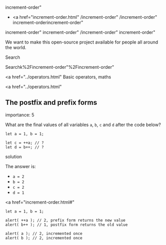 increment-order"

- <a href="increment-order.html"
  /increment-order"
  /increment-order"
  increment-orderincrement-order"

<!-- -->

increment-order"
increment-order"
/increment-order"
increment-order"

We want to make this open-source project available for people all around the world.

Search

Searchk%2Fincrement-order"%2Fincrement-order" </a>

<a href="../operators.html" Basic operators, maths</span></a>

<a href="../operators.html"

## The postfix and prefix forms

<span class="task__importance" title="How important is the task, from 1 to 5">importance: 5</span>

What are the final values of all variables `a`, `b`, `c` and `d` after the code below?

    let a = 1, b = 1;

    let c = ++a; // ?
    let d = b++; // ?

solution

The answer is:

- `a = 2`
- `b = 2`
- `c = 2`
- `d = 1`

<a href="increment-order.html#"
<a href="increment-order.html#" class="toolbar__button toolbar__button_edit" title="open in sandbox"></a>

    let a = 1, b = 1;

    alert( ++a ); // 2, prefix form returns the new value
    alert( b++ ); // 1, postfix form returns the old value

    alert( a ); // 2, incremented once
    alert( b ); // 2, incremented once
